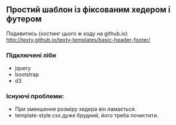 ## Простий шаблон із фіксованим хедером і футером

Подивитись (хoстинг цього ж коду на github.io)
http://texty.github.io/texty-templates/basic-header-footer/

### Підключені ліби
* jquery
* bootstrap
* d3

### Існуючі проблеми:
* При зменшення розміру хедера він ламається.
* template-style.css дуже брудний, його треба почистити.
